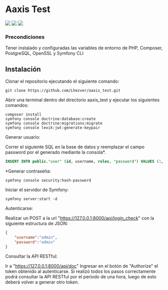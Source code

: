 
# Aaxis Test

![](https://img.shields.io/badge/PHP-7.4.33-777BB4?logo=php) ![](https://img.shields.io/badge/PostgreSQL-16.1.1-679CC7?logo=postgresql) ![](https://img.shields.io/badge/Symfony-5.4.34-000000?logo=symfony)

### Precondiciones

Tener instalado y configuradas las variables de entorno de PHP, Composer, PostgreSQL, OpenSSL y Symfony CLI

## Instalación

Clonar el repositorio ejecutando el siguiente comando:

```console
git clone https://github.com/Lhezver/aaxis_test.git
```

Abrir una terminal dentro del directorio aaxis_test y ejecutar los siguientes comandos:

```console
composer install
symfony console doctrine:database:create
symfony console doctrine:migrations:migrate
symfony console lexik:jwt:generate-keypair
```

Generar usuario:

Correr el siguiente SQL en la base de datos y reemplazar el campo password por el generado mediante la consola*.
```sql
INSERT INTO public."user" (id, username, roles, "password") VALUES (1, 'admin', '["ROLE_USER"]', '$2y$13$3huKqGWIByeJyUiv5qO9quX5DowMbPG4jcWUU/3rh9dUmmaRkVDA2');
```
*Generar contraseña:
```console
symfony console security:hash-password
```

Iniciar el servidor de Symfony:
```console
symfony server:start -d
```

Autenticarse:

Realizar un POST a la url "https://127.0.0.1:8000/api/login_check" con la siguiente estructura de JSON:
```json
{
	"username":"admin",
	"password":"admin"
}
```

Consultar la API RESTful:

Ir a "https://127.0.0.1:8000/api/doc"
Ingresar en el botón de "Authorize" el token obtenido al autenticarse.
Si realizó todos los pasos correctamente podrá consultar la API RESTful por el periodo de una hora, luego de esto deberá volver a generar otro token.